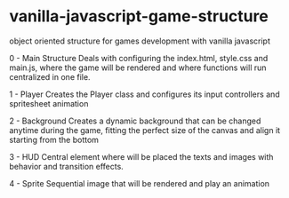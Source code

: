 # vanilla-javascript-game-structure
object oriented structure for games development with vanilla javascript


0 - Main Structure
    Deals with configuring the index.html, style.css and main.js, where the game will be rendered and where functions will run centralized in one file.

1 - Player
    Creates the Player class and configures its input controllers and spritesheet animation

2 - Background
    Creates a dynamic background that can be changed anytime during the game, fitting the perfect size of
    the canvas and align it starting from the bottom

3 - HUD
    Central element where will be placed the texts and images with behavior and transition effects.

4 - Sprite
    Sequential image that will be rendered and play an animation